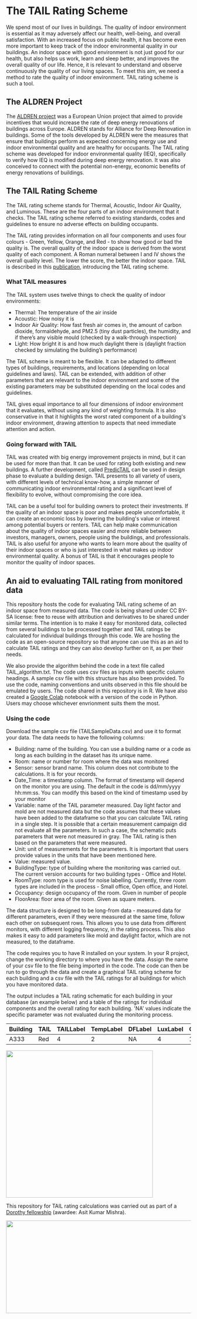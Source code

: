 # The TAIL Rating Scheme
We spend most of our lives in buildings. The quality of indoor environment is essential as it may adversely affect our health, well-being, and overall satisfaction. With an increased focus on public health, it has become even more important to keep track of the indoor environmental quality in our buildings. An indoor space with good environment is not just good for our health, but also helps us work, learn and sleep better, and improves the overall quality of our life. Hence, it is relevant to understand and observe continuously the quality of our living spaces. To meet this aim, we need a method to rate the quality of indoor environment. TAIL rating scheme is such a tool.

## The ALDREN Project
The [ALDREN project](https://aldren.eu) was a European Union project that aimed to provide incentives that would increase the rate of deep energy renovations of buildings across Europe. ALDREN stands for Alliance for Deep Renovation in buildings. Some of the tools developed by ALDREN were the measures that ensure that buildings perform as expected concerning energy use and indoor environmental quality and are healthy for occupants. The TAIL rating scheme was developed for indoor environmental quality (IEQ), specifically to verify how IEQ is modified during deep energy renovation. It was also conceived to connect with the potential non-energy, economic benefits of energy renovations of buildings.

## The TAIL Rating Scheme
The TAIL rating scheme stands for Thermal, Acoustic, Indoor Air Quality, and Luminous. These are the four parts of an indoor environment that it checks. The TAIL rating scheme referred to existing standards, codes and guidelines to ensure no adverse effects on building occupants.

The TAIL rating provides information on all four components and uses four colours - Green, Yellow, Orange, and Red - to show how good or bad the quality is. The overall quality of the indoor space is derived from the worst quality of each component. A Roman numeral between I and IV shows the overall quality level. The lower the score, the better the indoor space. TAIL is described in this [publication](https://www.sciencedirect.com/science/article/pii/S0378778821003133), introducing the TAIL rating scheme. 


### What TAIL measures
The TAIL system uses twelve things to check the quality of indoor environments:

* Thermal: The temperature of the air inside
* Acoustic: How noisy it is
* Indoor Air Quality: How fast fresh air comes in, the amount of carbon dioxide, formaldehyde, and PM2.5 (tiny dust particles), the humidity, and if there’s any visible mould (checked by a walk-through inspection)
* Light: How bright it is and how much daylight there is (daylight fraction checked by simulating the building’s performance)

The TAIL scheme is meant to be flexible. It can be adapted to different types of buildings, requirements, and locations (depending on local guidelines and laws). TAIL can be extended, with addition of other parameters that are relevant to the indoor environment and some of the existing parameters may be substituted depending on the local codes and guidelines. 

TAIL gives equal importance to all four dimensions of indoor environment that it evaluates, without using any kind of weighting formula. It is also conservative in that it highlights the worst rated component of a building's indoor environment, drawing attention to aspects that need immediate attention and action.

### Going forward with TAIL
TAIL was created with big energy improvement projects in mind, but it can be used for more than that. It can be used for rating both existing and new buildings. A further development, called [PredicTAIL](https://www.sciencedirect.com/science/article/pii/S037877882200010X) can be used in design phase to evaluate a building design. TAIL presents to all variety of users, with different levels of technical know-how, a simple manner of communicating indoor environmental rating and a significant level of flexibility to evolve, without compromising the core idea.

TAIL can be a useful tool for building owners to protect their investments. If the quality of an indoor space is poor and makes people uncomfortable, it can create an economic loss by lowering the building's value or interest among potential buyers or renters. TAIL can help make communication about the quality of indoor spaces easier and more reliable between investors, managers, owners, people using the buildings, and professionals. TAIL is also useful for anyone who wants to learn more about the quality of their indoor spaces or who is just interested in what makes up indoor environmental quality. A bonus of TAIL is that it encourages people to monitor the quality of indoor spaces.

## An aid to evaluating TAIL rating from monitored data
This repository hosts the code for evaluating TAIL rating scheme of an indoor space from measured data. The code is being shared under CC BY-SA license: free to reuse with attribution and derivatives to be shared under similar terms. The intention is to make it easy for monitored data, collected from several buildings to be processed together and TAIL ratings be calculated for individual buildings through this code. We are hosting the code as an open-source repository so that anyone can use this as an aid to calculate TAIL ratings and they can also develop further on it, as per their needs. 

We also provide the algorithm behind the code in a text file called TAIL_algorithm.txt. The code uses csv files as inputs with specific column headings. A sample csv file with this structure has also been provided. To use the code, naming conventions and units observed in this file should be emulated by users. The code shared in this repository is in R. We have also created a [Google Colab](https://colab.research.google.com/drive/1syLYNQJuKt3-UC2ISOF8GYqWQsH-yVbX?usp=drive_link) notebook with a version of the code in Python. Users may choose whichever envrionment suits them the most.

### Using the code
Download the sample csv file (TAILSampleData.csv) and use it to format your data. The data needs to have the following columns:
* Building: name of the building. You can use a building name or a code as long as each building in the dataset has its unique name.
* Room: name or number for room where the data was monitored
* Sensor: sensor brand name. This column does not contribute to the calculations. It is for your records.
* Date_Time: a timestamp column. The format of timestamp will depend on the monitor you are using. The default in the code is dd/mm/yyyy hh:mm:ss. You can modify this based on the kind of timestamp used by your monitor
* Variable: name of the TAIL parameter measured. Day light factor and mold are not measured data but the code assumes that these values have been added to the dataframe so that you can calculate TAIL rating in a single step. It is possible that a certain measurement campaign did not evaluate all the parameters. In such a case, the schematic puts parameters that were not measured in gray. The TAIL rating is then based on the parameters that were measured.
* Unit: unit of measurements for the parameters. It is important that users provide values in the units that have been mentioned here.
* Value: measured value.
* BuildingType: type of building where the monitoring was carried out. The current version accounts for two building types - Office and Hotel.
* RoomType: room type is used for noise labelling. Currently, three room types are included in the process - Small office, Open office, and Hotel.
* Occupancy: design occupancy of the room. Given in number of people
* FloorArea: floor area of the room. Given as square meters. 

The data structure is designed to be long-from data - measured data for different parameters, even if they were measured at the same time, follow each other on subsequent rows. This allows you to use data from different monitors, with different logging frequency, in the rating process. This also makes it easy to add parameters like mold and daylight factor, which are not measured, to the dataframe.  

The code requires you to have R installed on your system. In your R project, change the working directory to where you have the data. Assign the name of your csv file to the file being imported in the code. The code can then be run to go through the data and create a graphical TAIL rating scheme for each building and a csv file with the TAIL ratings for all buildings for which you have monitored data.

The output includes a TAIL rating schematic for each building in your database (an example below) and a table of the ratings for individual components and the overall rating for each building. 'NA' values indicate the specific parameter was not evaluated during the monitoring process.


|Building|	TAIL|	TAILLabel	|TempLabel|	DFLabel|	LuxLabel|	CO2Label|	RHLabel|	BenzeneLabel|	FormaldehydeLabel|	PM2.5Label|	RadonLabel|	VentilationLabel|	MoldLabel|	NoiseLabel|
|----|	----|	----|	----|	----|	----|	----|	----|	----|	----|	----|	----|	----|	----|	----|
|A333|	Red|	4|	2|	NA|	4|	1|	1|	NA|	1|	1|	NA|	NA|	NA|	4|



<img src="https://github.com/user-attachments/assets/d1c4c82c-bebb-43c8-a425-951756bdeec3" width="400" height="400">


This repository for TAIL rating calculations was carried out as part of a [Dorothy fellowship](https://dorothy.ie) (awardee: Asit Kumar Mishra).

<img src="https://github.com/user-attachments/assets/26ef327e-0f17-4cfe-af0d-75e5cc8edeb6" width="544" height="252">

